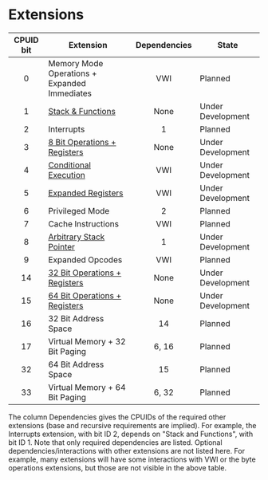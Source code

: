 # Extensions

| CPUID bit | Extension                                                 | Dependencies | State             |
|:---------:|-----------------------------------------------------------|:------------:|-------------------|
|     0     | Memory Mode Operations + Expanded Immediates              | VWI          | Planned           |
|     1     | [Stack & Functions](./stack-and-functions)                | None         | Under Development |
|     2     | Interrupts                                                | 1            | Planned           |
|     3     | [8 Bit Operations + Registers](./half-word-operations)    | None         | Under Development |
|     4     | [Conditional Execution](./conditional-prefix)             | VWI          | Under Development |
|     5     | [Expanded Registers](./expanded-registers)                | VWI          | Under Development |
|     6     | Privileged Mode                                           | 2            | Planned           |
|     7     | Cache Instructions                                        | VWI          | Planned           |
|     8     | [Arbitrary Stack Pointer](./arbitrary-stack-pointer)      | 1            | Under Development |
|     9     | Expanded Opcodes                                          | VWI          | Planned           |
|     14    | [32 Bit Operations + Registers](./double-word-operations) | None         | Under Development |
|     15    | [64 Bit Operations + Registers](./quad-word-operations)   | None         | Under Development |
|     16    | 32 Bit Address Space                                      | 14           | Planned           |
|     17    | Virtual Memory + 32 Bit Paging                            | 6, 16        | Planned           |
|     32    | 64 Bit Address Space                                      | 15           | Planned           |
|     33    | Virtual Memory + 64 Bit Paging                            | 6, 32        | Planned           |


The column Dependencies gives the CPUIDs of the required other extensions (base and recursive requirements are implied). For example, the Interrupts extension, with bit ID 2, depends on "Stack and Functions", with bit ID 1.  Note that only required dependencies are listed. Optional dependencies/interactions with other extensions are not listed here. For example, many extensions will have some interactions with VWI or the byte operations extensions, but those are not visible in the above table.
